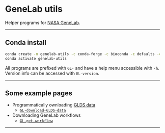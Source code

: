 # GeneLab utils

Helper programs for [NASA GeneLab](https://genelab.nasa.gov/). 

---

## Conda install

```bash
conda create -n genelab-utils -c conda-forge -c bioconda -c defaults -c astrobiomike genelab-utils
conda activate genelab-utils
```

All programs are prefixed with `GL-` and have a help menu accessible with `-h`. Version info can be accessed with `GL-version`.

---

## Some example pages
- Programmatically ownloading [GLDS data](https://genelab-data.ndc.nasa.gov/genelab/)
  - [`GL-download-GLDS-data`](https://hackmd.io/@astrobiomike/using-genelab-utils-to-download-GLDS-data)  
- Downloading GeneLab workflows
  - [`GL-get-workflow`](https://hackmd.io/@astrobiomike/using-genelab-utils-to-download-workflows)  

---
